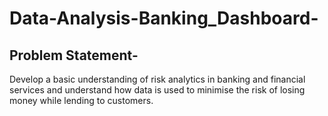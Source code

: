 # Data-Analysis-Banking_Dashboard-
## Problem Statement-
Develop a basic understanding of risk analytics in banking and financial services and understand how data is used to minimise the risk of losing money while lending to customers.
